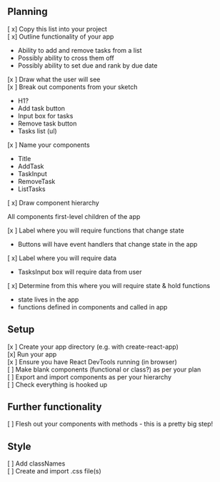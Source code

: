 ## Planning

[ x] Copy this list into your project<br>
[ x] Outline functionality of your app<br>

- Ability to add and remove tasks from a list
- Possibly ability to cross them off
- Possibly ability to set due and rank by due date

[x ] Draw what the user will see<br>
[x ] Break out components from your sketch<br>

- H1?
- Add task button
- Input box for tasks
- Remove task button
- Tasks list (ul)

[x ] Name your components<br>

- Title
- AddTask
- TaskInput
- RemoveTask
- ListTasks

[ x] Draw component hierarchy<br>

All components first-level children of the app

[x ] Label where you will require functions that change state<br>

- Buttons will have event handlers that change state in the app

[ x] Label where you will require data<br>

- TasksInput box will require data from user

[ x] Determine from this where you will require state & hold functions<br>

- state lives in the app
- functions defined in components and called in app

## Setup

[x ] Create your app directory (e.g. with create-react-app)<br>
[x] Run your app<br>
[x ] Ensure you have React DevTools running (in browser)<br>
[ ] Make blank components (functional or class?) as per your plan<br>
[ ] Export and import components as per your hierarchy<br>
[ ] Check everything is hooked up<br>

## Further functionality

[ ] Flesh out your components with methods - this is a pretty big step!<br>

## Style

[ ] Add classNames<br>
[ ] Create and import .css file(s)
